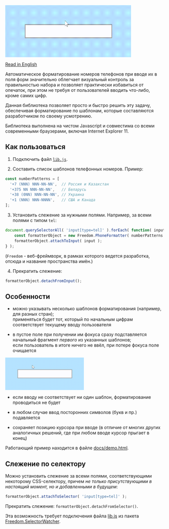 <img src="https://raw.githubusercontent.com/1234ru/phone-formatter/master/docs/live.gif" width="400" align="center">

[Read in English](docs/README-EN.md)

Автоматическое форматирование номеров телефонов при вводе их в поля форм значительно 
облегчает визуальный контроль за правильностью набора и позволяет практически избавиться от опечаток, при этом не требуя от пользователей вводить что-либо, кроме самих цифр. 

Данная библиотека позволяет просто и быстро решить эту задачу, обеспечивая форматирование по шаблонам, которые составляются разработчиком по своему усмотрению.

Библиотека выполнена на чистом Javascript и совместима со всеми современными браузерами, включая Internet Explorer 11.


## Как пользоваться

1. Подключить файл [`lib.js`](lib.js).  

2. Составить список шаблонов телефонных номеров. Пример:

```javascript
const numberPatterns = [
  '+7 (NNN) NNN-NN-NN',  // Россия и Казахстан
  '+375 NN NNN-NN-NN',   // Беларусь
  '+38 (0NN) NNN-NN-NN', // Украина
  '+1 (NNN) NNN-NNNN',   // США и Канада
];
```

3. Установить слежение за нужными полями. Например, за всеми полями с типом `tel`:

```javascript
document.querySelectorAll( 'input[type=tel]' ).forEach( function( input ) {
    const formatterObject = new Freedom.PhoneFormatter( numberPatterns );
    formatterObject.attachToInput( input );
} );
```

(`Freedom` - веб-фреймворк, в рамках которого ведется разработка, отсюда и название
пространства имён.)

4. Прекратить слежение: 
   
```javascript
formatterObject.detachFromInput();
```


## Особенности

* можно указывать несколько шаблонов форматирования (например, для разных стран);  
применяться будет тот, который по начальным цифрам соответствует текущему вводу пользователя

* в пустое поле при получении им фокуса сразу подставляется начальный фрагмент *первого* из указанных шаблонов;  
  если пользователь в итоге ничего не ввёл, при потере фокуса поле 
  очищается  
<img src="https://raw.githubusercontent.com/1234ru/phone-formatter/master/docs/blank-input.gif" width="250" align="center">

* если вводу не соответствует ни один шаблон, форматирование проводиться не будет

* в любом случае ввод посторонних символов (букв и пр.) подавляется

* сохраняет позицию курсора при вводе (в отличие от многих других 
  аналогичных решений, где при любом вводе курсор прыгает в конец)

Работающий пример находится в файле [docs/demo.html](docs/demo.html).


## Слежение по селектору

Можно установить слежение за всеми полями, соответствующими некоторому CSS-селектору, 
причем *не только присутствующими в настоящий момент, но и добавленными в будущем*:

```javascript
formatterObject.attachToSelector( 'input[type=tel]' );
```

Прекратить слежение: `formatterObject.detachFromSelector()`.

Эта возможность требует подключения файла 
[lib.js](https://github.com/1234ru/selector-watcher/blob/master/lib.js)
из пакета 
[Freedom.SelectorWatcher](https://github.com/1234ru/selector-watcher).